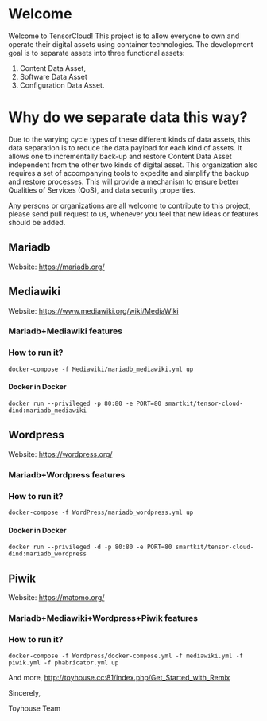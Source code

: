 # Welcome

Welcome to TensorCloud! This project is to allow everyone to own and operate their digital assets using container technologies. The development goal is to separate assets into three functional assets:
1. Content Data Asset,
2. Software Data Asset
3. Configuration Data Asset.

# Why do we separate data this way?
Due to the varying cycle types of these different kinds of data assets, this data separation is to reduce the data payload for each kind of assets. It allows one to incrementally back-up and restore Content Data Asset independent from the other two kinds of digital asset. This organization also requires a set of accompanying tools to expedite and simplify the backup and restore processes. This will provide a mechanism to ensure better Qualities of Services (QoS), and data security properties. 

Any persons or organizations are all welcome to contribute to this project, please send pull request to us, whenever you feel that new ideas or features should be added.

## Mariadb

Website: https://mariadb.org/


## Mediawiki

Website: https://www.mediawiki.org/wiki/MediaWiki


### Mariadb+Mediawiki features



### How to run it?

```
docker-compose -f Mediawiki/mariadb_mediawiki.yml up 
```

#### Docker in Docker

```
docker run --privileged -p 80:80 -e PORT=80 smartkit/tensor-cloud-dind:mariadb_mediawiki
```

## Wordpress

Website: https://wordpress.org/


### Mariadb+Wordpress features



### How to run it?

```
docker-compose -f WordPress/mariadb_wordpress.yml up 
```
#### Docker in Docker

```
docker run --privileged -d -p 80:80 -e PORT=80 smartkit/tensor-cloud-dind:mariadb_wordpress
```

## Piwik

Website: https://matomo.org/

### Mariadb+Mediawiki+Wordpress+Piwik features



### How to run it?

```
docker-compose -f Wordpress/docker-compose.yml -f mediawiki.yml -f piwik.yml -f phabricator.yml up
```

And more, http://toyhouse.cc:81/index.php/Get_Started_with_Remix

Sincerely,

Toyhouse Team
